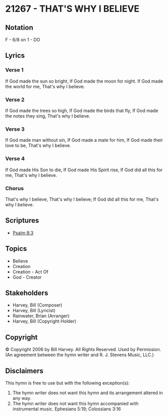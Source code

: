 # 21267 - THAT'S WHY I BELIEVE

## Notation

F - 6/8 on 1 - DO

## Lyrics

### Verse 1

If God made the sun so bright, If God made the moon for night. If God made the world for me, That's why I believe.

### Verse 2

If God made the trees so high, If God made the birds that fly, If God made the notes they sing, That's why I believe.

### Verse 3

If God made man without sin, If God made a mate for him, If God made their love to be, That's why I believe.

### Verse 4

If God made His Son to die, If God made His Spirit rise, If God did all this for me, That's why I believe.

### Chorus

That's why I believe, That's why I believe; If God did all this for me, That's why I believe.


## Scriptures

- [Psalm 8:3](https://www.biblegateway.com/passage/?search=Psalm%208%3A3)

## Topics

- Believe
- Creation
- Creation - Act Of
- God - Creator

## Stakeholders

- Harvey, Bill (Composer)
- Harvey, Bill (Lyricist)
- Rainwater, Brian (Arranger)
- Harvey, Bill (Copyright Holder)

## Copyright

© Copyright 2006 by Bill Harvey. All Rights Reserved. Used by Permission.
(An agreement between the hymn writer and R. J. Stevens Music, LLC.)

## Disclaimers

This hymn is free to use but with the following exception(s):
1. The hymn writer does not want this hymn and its arrangement altered in any way.
2. The hymn writer does not want this hymn accompanied with instrumental music.
Ephesians 5:19; Colossians 3:16


